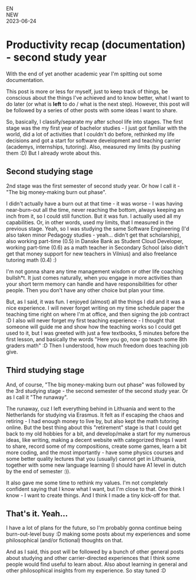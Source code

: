 EN  
NEW  
2023-06-24

# Productivity recap (documentation) - second study year

With the end of yet another academic year I'm spitting out some documentation.

This post is more or less for myself, just to keep track of things, be conscious about the things I've achieved and to know better, what I want to do later (or what is **left** to do / what is the next step). However, this post will be followed by a series of other posts with some ideas I want to share.

So, basically, I classify/separate my after school life into stages. The first stage was the my first year of bachelor studies - I just got familiar with the world, did a lot of activities that I couldn't do before, rethinked my life decisions and got a start for software development and teaching carrier (academys, internships, tutoring). Also, measured my limits (by pushing them :D) But I already wrote about this.

## Second studying stage

2nd stage was the first semester of second study year. Or how I call it - "The big money-making burn out phase".

I didn't actually have a burn out at that time - it was worse - I was having near-burn-out all the time, never reaching the bottom, always keeping an inch from it, so I could still function. But it was fun. I actually used all my capabilities. Or, in other words, used my limits, that I measured in the previous stage. Yeah, so I was studying the same Software Engineering (I'd also taken minor Pedagogy studies - yeah... didn't get that scholarship), also working part-time (0.5) in Danske Bank as Student Cloud Developer, working part-time (0.6) as a math teacher in Secondary School (also didn't get that money support for new teachers in Vilnius) and also freelance tutoring math (0.4) :)

I'm not gonna share any time management wisdom or other life coaching bullsh\*t. It just comes naturally, when you engage in more activities than your short term memory can handle and have responsibilities for other people. Then you don't have any other choice but plan your time.

But, as I said, it was fun. I enjoyed (almost) all the things I did and it was a nice experience. I will never forget writing on my time schedule paper the teaching time right on where I'm at office, and then signing the job contract :D I also will never forget my first teaching experience - I thought that someone will guide me and show how the teaching works so I could get used to it, but I was greeted with just a few textbooks, 5 minutes before the first lesson, and basically the words "Here you go, now go teach some 8th graders math" :D Then I understood, how much freedom does teaching job give.

## Third studying stage

And, of course, "The big money-making burn out phase" was followed by the 3rd studying stage - the second semester of the second study year. Or as I call it "The runaway".

The runaway, cuz I left everything behind in Lithuania and went to the Netherlands for studying via Erasmus. It felt as if escaping the chaos and retiring - I had enough money to live by, but also kept the math tutoring online. But the best thing about this "retirement" stage is that I could get back to my old hobbies for a bit, and develop/make a start for my numerous ideas, like writing, making a decent website with categorized things I want to share, record some of my compositions, create some games, learn a bit more coding, and the most importantly - have some physics courses and some better quality lectures that you (usually) cannot get in Lithuania, together with some new language learning (I should have A1 level in dutch by the end of semester :)).

It also gave me some time to rethink my values. I'm not completely confident saying that I know what I want, but I'm close to that. One think I know - I want to create things. And I think I made a tiny kick-off for that.

## That's it. Yeah...

I have a lot of plans for the future, so I'm probably gonna continue being burn-out-level busy :D making some posts about my experiences and some philosophical (and/or fictional) thoughts on that.

And as I said, this post will be followed by a bunch of other general posts about studying and other carrier-directed experiences that I think some people would find useful to learn about. Also about learning in general and other philosophical insights from my experience. So stay tuned :D
